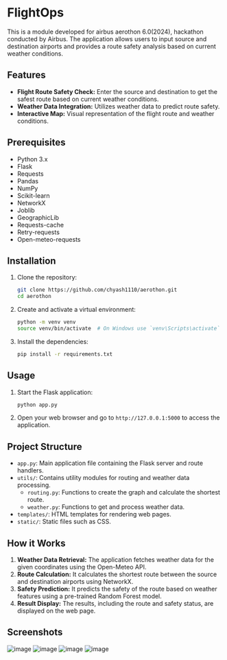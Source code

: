 # FlightOps

This is a module developed for airbus aerothon 6.0(2024), hackathon conducted by Airbus. The application allows users to input source and destination airports and provides a route safety analysis based on current weather conditions. 

## Features

- **Flight Route Safety Check:** Enter the source and destination to get the safest route based on current weather conditions.
- **Weather Data Integration:** Utilizes weather data to predict route safety.
- **Interactive Map:** Visual representation of the flight route and weather conditions.

## Prerequisites

- Python 3.x
- Flask
- Requests
- Pandas
- NumPy
- Scikit-learn
- NetworkX
- Joblib
- GeographicLib
- Requests-cache
- Retry-requests
- Open-meteo-requests

## Installation

1. Clone the repository:

   ```bash
   git clone https://github.com/chyash1110/aerothon.git
   cd aerothon
   ```

2. Create and activate a virtual environment:

   ```bash
   python -m venv venv
   source venv/bin/activate  # On Windows use `venv\Scripts\activate`
   ```

3. Install the dependencies:

   ```bash
   pip install -r requirements.txt
   ```

## Usage

1. Start the Flask application:

   ```bash
   python app.py
   ```

2. Open your web browser and go to `http://127.0.0.1:5000` to access the application.

## Project Structure

- `app.py`: Main application file containing the Flask server and route handlers.
- `utils/`: Contains utility modules for routing and weather data processing.
  - `routing.py`: Functions to create the graph and calculate the shortest route.
  - `weather.py`: Functions to get and process weather data.
- `templates/`: HTML templates for rendering web pages.
- `static/`: Static files such as CSS.

## How it Works

1. **Weather Data Retrieval:** The application fetches weather data for the given coordinates using the Open-Meteo API.
2. **Route Calculation:** It calculates the shortest route between the source and destination airports using NetworkX.
3. **Safety Prediction:** It predicts the safety of the route based on weather features using a pre-trained Random Forest model.
4. **Result Display:** The results, including the route and safety status, are displayed on the web page.

## Screenshots

![image](https://github.com/chyash1110/aerothon/assets/118417410/ad221d8c-a0d6-4071-a67f-5bcccf902e98)
![image](https://github.com/chyash1110/aerothon/assets/118417410/b7fc9745-8229-47bb-9789-565bf14f9375)
![image](https://github.com/chyash1110/aerothon/assets/118417410/e31a2ac3-b539-439a-85c8-d51523e68445)
![image](https://github.com/chyash1110/aerothon/assets/118417410/77d5ad23-f7de-4ce7-b359-b73d3770e16c)



